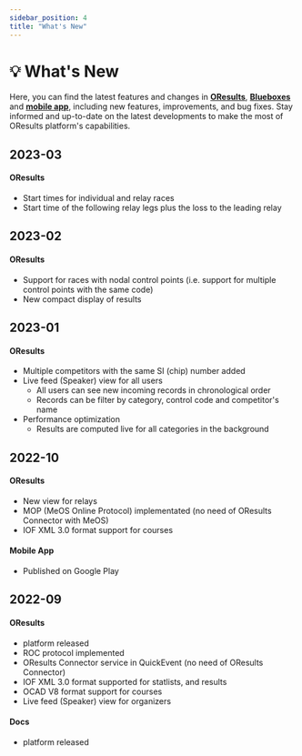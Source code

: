 ```yaml
---
sidebar_position: 4
title: "What's New"
---
```


# 💡 What's New

Here, you can find the latest features and changes in **[OResults](https://oresults.eu/)**, **[Blueboxes](./devices/bluebox-units.md)** and **[mobile app](./devices/bluebox-mobile.md)**, including new features, improvements, and bug fixes. Stay informed and up-to-date on the latest developments to make the most of OResults platform's capabilities.

## 2023-03

#### OResults

- Start times for individual and relay races
- Start time of the following relay legs plus the loss to the leading relay

## 2023-02

#### OResults

- Support for races with nodal control points (i.e. support for multiple control points with the same code)
- New compact display of results

## 2023-01

#### OResults

- Multiple competitors with the same SI (chip) number added
- Live feed (Speaker) view for all users
    - All users can see new incoming records in chronological order
    - Records can be filter by category, control code and competitor's name
- Performance optimization
   - Results are computed live for all categories in the background

## 2022-10

#### OResults

- New view for relays
- MOP (MeOS Online Protocol) implementated (no need of OResults Connector with MeOS)
- IOF XML 3.0 format support for courses

#### Mobile App

- Published on Google Play

## 2022-09

#### OResults

- platform released
- ROC protocol implemented
- OResults Connector service in QuickEvent (no need of OResults Connector)
- IOF XML 3.0 format supported for statlists, and results
- OCAD V8 format support for courses
- Live feed (Speaker) view for organizers

#### Docs
- platform released
